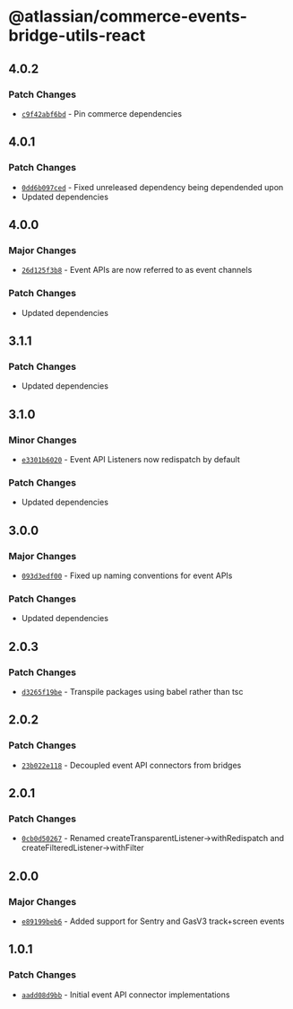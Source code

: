 # @atlassian/commerce-events-bridge-utils-react

## 4.0.2

### Patch Changes

- [`c9f42abf6bd`](https://bitbucket.org/atlassian/atlassian-frontend/commits/c9f42abf6bd) - Pin commerce dependencies

## 4.0.1

### Patch Changes

- [`0dd6b097ced`](https://bitbucket.org/atlassian/atlassian-frontend/commits/0dd6b097ced) - Fixed unreleased dependency being dependended upon
- Updated dependencies

## 4.0.0

### Major Changes

- [`26d125f3b8`](https://bitbucket.org/atlassian/atlassian-frontend/commits/26d125f3b8) - Event APIs are now referred to as event channels

### Patch Changes

- Updated dependencies

## 3.1.1

### Patch Changes

- Updated dependencies

## 3.1.0

### Minor Changes

- [`e3301b6020`](https://bitbucket.org/atlassian/atlassian-frontend/commits/e3301b6020) - Event API Listeners now redispatch by default

### Patch Changes

- Updated dependencies

## 3.0.0

### Major Changes

- [`093d3edf00`](https://bitbucket.org/atlassian/atlassian-frontend/commits/093d3edf00) - Fixed up naming conventions for event APIs

### Patch Changes

- Updated dependencies

## 2.0.3

### Patch Changes

- [`d3265f19be`](https://bitbucket.org/atlassian/atlassian-frontend/commits/d3265f19be) - Transpile packages using babel rather than tsc

## 2.0.2

### Patch Changes

- [`23b022e118`](https://bitbucket.org/atlassian/atlassian-frontend/commits/23b022e118) - Decoupled event API connectors from bridges

## 2.0.1

### Patch Changes

- [`0cb0d50267`](https://bitbucket.org/atlassian/atlassian-frontend/commits/0cb0d50267) - Renamed createTransparentListener->withRedispatch and createFilteredListener->withFilter

## 2.0.0

### Major Changes

- [`e89199beb6`](https://bitbucket.org/atlassian/atlassian-frontend/commits/e89199beb6) - Added support for Sentry and GasV3 track+screen events

## 1.0.1

### Patch Changes

- [`aadd08d9bb`](https://bitbucket.org/atlassian/atlassian-frontend/commits/aadd08d9bb) - Initial event API connector implementations
